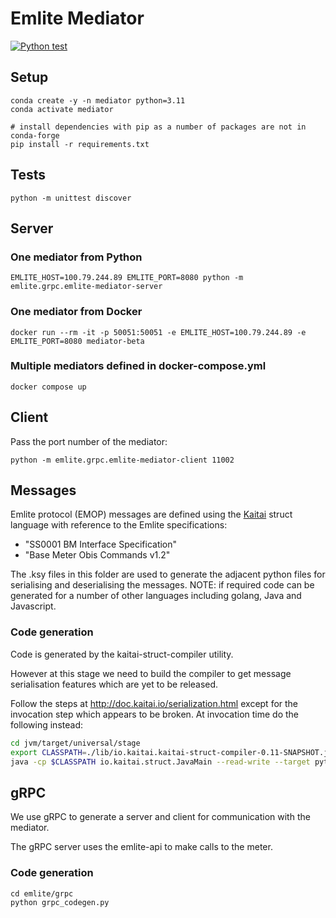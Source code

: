 # Emlite Mediator

[![Python test](https://github.com/cepro/emlite-mediator/actions/workflows/python-test.yml/badge.svg)](https://github.com/cepro/emlite-mediator/actions/workflows/python-test.yml)

## Setup

```
conda create -y -n mediator python=3.11
conda activate mediator

# install dependencies with pip as a number of packages are not in conda-forge
pip install -r requirements.txt
```

## Tests

```
python -m unittest discover
```

## Server

### One mediator from Python

```
EMLITE_HOST=100.79.244.89 EMLITE_PORT=8080 python -m emlite.grpc.emlite-mediator-server
```

### One mediator from Docker

```
docker run --rm -it -p 50051:50051 -e EMLITE_HOST=100.79.244.89 -e EMLITE_PORT=8080 mediator-beta
```

### Multiple mediators defined in docker-compose.yml

```
docker compose up
```

## Client

Pass the port number of the mediator:

```
python -m emlite.grpc.emlite-mediator-client 11002
```

## Messages

Emlite protocol (EMOP) messages are defined using the
[Kaitai](https://kaitai.io) struct language with reference to the Emlite
specifications:

- "SS0001 BM Interface Specification"
- "Base Meter Obis Commands v1.2"

The .ksy files in this folder are used to generate the adjacent python files for
serialising and deserialising the messages. NOTE: if required code can be
generated for a number of other languages including golang, Java and Javascript.

### Code generation

Code is generated by the kaitai-struct-compiler utility.

However at this stage we need to build the compiler to get message serialisation
features which are yet to be released.

Follow the steps at http://doc.kaitai.io/serialization.html except for the
invocation step which appears to be broken. At invocation time do the following
instead:

```sh
cd jvm/target/universal/stage
export CLASSPATH=./lib/io.kaitai.kaitai-struct-compiler-0.11-SNAPSHOT.jar:./lib/org.scala-lang.scala-library-2.12.12.jar:./lib/com.github.scopt.scopt_2.12-3.6.0.jar:./lib/com.lihaoyi.fastparse_2.12-1.0.0.jar:./lib/org.yaml.snakeyaml-1.28.jar:./lib/com.lihaoyi.fastparse-utils_2.12-1.0.0.jar:./lib/com.lihaoyi.sourcecode_2.12-0.1.4.jar
java -cp $CLASSPATH io.kaitai.struct.JavaMain --read-write --target python emlite_frame.ksy
```

## gRPC

We use gRPC to generate a server and client for communication with the mediator.

The gRPC server uses the emlite-api to make calls to the meter.

### Code generation

```
cd emlite/grpc
python grpc_codegen.py
```
